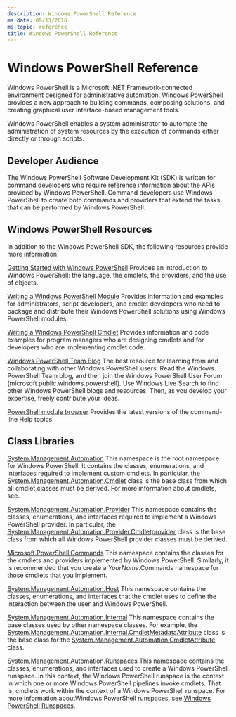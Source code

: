 ```yaml
---
description: Windows PowerShell Reference
ms.date: 09/13/2016
ms.topic: reference
title: Windows PowerShell Reference
---
```

# Windows PowerShell Reference

Windows PowerShell is a Microsoft .NET Framework-connected environment designed for administrative
automation. Windows PowerShell provides a new approach to building commands, composing solutions,
and creating graphical user interface-based management tools.

Windows PowerShell enables a system administrator to automate the administration of system resources
by the execution of commands either directly or through scripts.

## Developer Audience

The Windows PowerShell Software Development Kit (SDK) is written for command developers who require
reference information about the APIs provided by Windows PowerShell. Command developers use Windows
PowerShell to create both commands and providers that extend the tasks that can be performed by
Windows PowerShell.

## Windows PowerShell Resources

In addition to the Windows PowerShell SDK, the following resources provide more information.

[Getting Started with Windows PowerShell](/powershell/scripting/getting-started/getting-started-with-windows-powershell)
Provides an introduction to Windows PowerShell: the language, the cmdlets, the providers, and the
use of objects.

[Writing a Windows PowerShell Module](./module/writing-a-windows-powershell-module.md) Provides
information and examples for administrators, script developers, and cmdlet developers who need to
package and distribute their Windows PowerShell solutions using Windows PowerShell modules.

[Writing a Windows PowerShell Cmdlet](./cmdlet/writing-a-windows-powershell-cmdlet.md) Provides
information and code examples for program managers who are designing cmdlets and for developers who
are implementing cmdlet code.

[Windows PowerShell Team Blog](https://devblogs.microsoft.com/powershell/) The best resource for
learning from and collaborating with other Windows PowerShell users. Read the Windows PowerShell
Team blog, and then join the Windows PowerShell User Forum (microsoft.public.windows.powershell).
Use Windows Live Search to find other Windows PowerShell blogs and resources. Then, as you develop
your expertise, freely contribute your ideas.

[PowerShell module browser](/powershell/module/) Provides the latest versions of the command-line
Help topics.

## Class Libraries

[System.Management.Automation](/dotnet/api/System.Management.Automation) This namespace is the root
namespace for Windows PowerShell. It contains the classes, enumerations, and interfaces required to
implement custom cmdlets. In particular, the
[System.Management.Automation.Cmdlet](/dotnet/api/System.Management.Automation.Cmdlet) class is the
base class from which all cmdlet classes must be derived. For more information about cmdlets, see.

[System.Management.Automation.Provider](/dotnet/api/System.Management.Automation.Provider) This
namespace contains the classes, enumerations, and interfaces required to implement a Windows
PowerShell provider. In particular, the
[System.Management.Automation.Provider.Cmdletprovider](/dotnet/api/System.Management.Automation.Provider.CmdletProvider)
class is the base class from which all Windows PowerShell provider classes must be derived.

[Microsoft.PowerShell.Commands](/dotnet/api/Microsoft.PowerShell.Commands) This namespace contains
the classes for the cmdlets and providers implemented by Windows PowerShell. Similarly, it is
recommended that you create a *YourName*.Commands namespace for those cmdlets that you implement.

[System.Management.Automation.Host](/dotnet/api/System.Management.Automation.Host) This namespace
contains the classes, enumerations, and interfaces that the cmdlet uses to define the interaction
between the user and Windows PowerShell.

[System.Management.Automation.Internal](/dotnet/api/System.Management.Automation.Internal) This
namespace contains the base classes used by other namespace classes. For example, the
[System.Management.Automation.Internal.CmdletMetadataAttribute](/dotnet/api/System.Management.Automation.Internal.CmdletMetadataAttribute)
class is the base class for the
[System.Management.Automation.CmdletAttribute](/dotnet/api/System.Management.Automation.CmdletAttribute)
class.

[System.Management.Automation.Runspaces](/dotnet/api/System.Management.Automation.Runspaces) This
namespace contains the classes, enumerations, and interfaces used to create a Windows PowerShell
runspace. In this context, the Windows PowerShell runspace is the context in which one or more
Windows PowerShell pipelines invoke cmdlets. That is, cmdlets work within the context of a Windows
PowerShell runspace. For more information aboutWindows PowerShell runspaces, see
[Windows PowerShell Runspaces](hosting/creating-runspaces.md).
